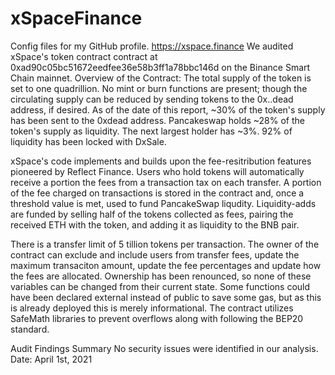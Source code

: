 # xSpaceFinance
Config files for my GitHub profile.
https://xspace.finance
We audited xSpace's token contract contract at 0xad90c05bc51672eedfee36e58b3ff1a78bbc146d on the Binance Smart Chain mainnet.
Overview of the Contract:
The total supply of the token is set to one quadrillion.
No mint or burn functions are present; though the circulating supply can be reduced by sending tokens to the 0x..dead address, if desired.
As of the date of this report, ~30% of the token's supply has been sent to the 0xdead address. Pancakeswap holds ~28% of the token's supply as liquidity. The next largest holder has ~3%.
92% of liquidity has been locked with DxSale.

xSpace's code implements and builds upon the fee-resitribution features pioneered by Reflect Finance.
Users who hold tokens will automatically receive a portion the fees from a transaction tax on each transfer.
A portion of the fee charged on transactions is stored in the contract and, once a threshold value is met, used to fund PancakeSwap liqudity.
Liquidity-adds are funded by selling half of the tokens collected as fees, pairing the received ETH with the token, and adding it as liquidity to the BNB pair.

There is a transfer limit of 5 tillion tokens per transaction.
The owner of the contract can exclude and include users from transfer fees, update the maximum transaciton amount, update the fee percentages and update how the fees are allocated.
Ownership has been renounced, so none of these variables can be changed from their current state.
Some functions could have been declared external instead of public to save some gas, but as this is already deployed this is merely informational.
The contract utilizes SafeMath libraries to prevent overflows along with following the BEP20 standard.

Audit Findings Summary
No security issues were identified in our analysis.
Date: April 1st, 2021
